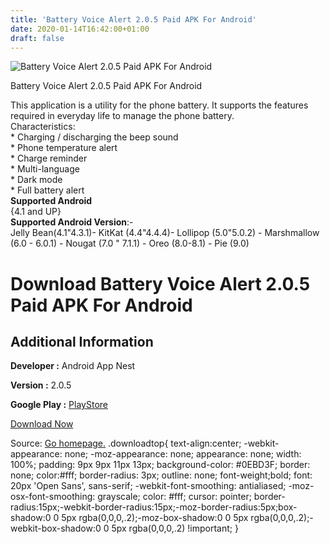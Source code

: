 ```yaml
---
title: 'Battery Voice Alert 2.0.5 Paid APK For Android'
date: 2020-01-14T16:42:00+01:00
draft: false
---
```


![Battery Voice Alert 2.0.5 Paid APK For Android](https://i0.wp.com/apkhome.net/wp-content/uploads/2020/01/Battery-Voice-Alert-2.0.5-Paid.png "Battery Voice Alert 2.0.5 Paid APK For Android")

  

Battery Voice Alert 2.0.5 Paid APK For Android

This application is a utility for the phone battery. It supports the features required in everyday life to manage the phone battery.  
Characteristics:  
\* Charging / discharging the beep sound  
\* Phone temperature alert  
\* Charge reminder  
\* Multi-language  
\* Dark mode  
\* Full battery alert  
**Supported Android**  
{4.1 and UP}  
**Supported Android Version**:-  
Jelly Bean(4.1"4.3.1)- KitKat (4.4"4.4.4)- Lollipop (5.0"5.0.2) - Marshmallow (6.0 - 6.0.1) - Nougat (7.0 " 7.1.1) - Oreo (8.0-8.1) - Pie (9.0)

Download Battery Voice Alert 2.0.5 Paid APK For Android
=======================================================

Additional Information
----------------------

**Developer :** Android App Nest

**Version :** 2.0.5

**Google Play :** [PlayStore](https://play.google.com/store/apps/details?id=com.vp.mob.app.batteryvoicealert)

  

[Download Now](https://store4app.co/post/battery-voice-alert-2-0-5-paid-apk-for-android_1579015155)

  
Source: [Go homepage.](https://store4app.co/post/battery-voice-alert-2-0-5-paid-apk-for-android_1579015155) .downloadtop{ text-align:center; -webkit-appearance: none; -moz-appearance: none; appearance: none; width: 100%; padding: 9px 9px 11px 13px; background-color: #0EBD3F; border: none; color:#fff; border-radius: 3px; outline: none; font-weight;bold; font: 20px 'Open Sans', sans-serif; -webkit-font-smoothing: antialiased; -moz-osx-font-smoothing: grayscale; color: #fff; cursor: pointer; border-radius:15px;-webkit-border-radius:15px;-moz-border-radius:5px;box-shadow:0 0 5px rgba(0,0,0,.2);-moz-box-shadow:0 0 5px rgba(0,0,0,.2);-webkit-box-shadow:0 0 5px rgba(0,0,0,.2) !important; }